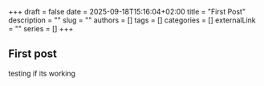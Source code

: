 +++ 
draft = false
date = 2025-09-18T15:16:04+02:00
title = "First Post"
description = ""
slug = ""
authors = []
tags = []
categories = []
externalLink = ""
series = []
+++

## First post 

testing if its working

